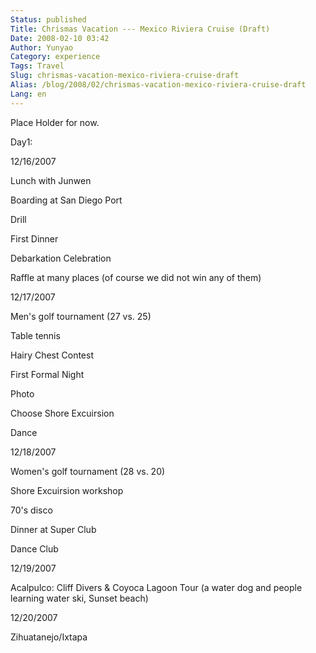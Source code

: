 ```yaml
---
Status: published
Title: Chrismas Vacation --- Mexico Riviera Cruise (Draft)
Date: 2008-02-10 03:42
Author: Yunyao
Category: experience
Tags: Travel
Slug: chrismas-vacation-mexico-riviera-cruise-draft
Alias: /blog/2008/02/chrismas-vacation-mexico-riviera-cruise-draft
Lang: en
---
```


Place Holder for now.

Day1:

12/16/2007

Lunch with Junwen

Boarding at San Diego Port

Drill

First Dinner

Debarkation Celebration

Raffle at many places (of course we did not win any of them)

12/17/2007

Men's golf tournament (27 vs. 25)

Table tennis

Hairy Chest Contest

First Formal Night

Photo

Choose Shore Excuirsion

Dance

12/18/2007

Women's golf tournament (28 vs. 20)

Shore Excuirsion workshop

70's disco

Dinner at Super Club

Dance Club

12/19/2007

Acalpulco: Cliff Divers & Coyoca Lagoon Tour (a water dog and people learning water ski, Sunset beach)

12/20/2007

Zihuatanejo/Ixtapa

 

